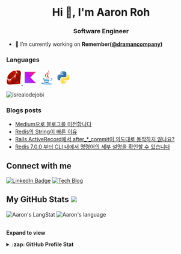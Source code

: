 <h1 align="center">Hi 👋, I'm Aaron Roh</h1>
<h3 align="center">Software Engineer</h3>

- 🔭 I’m currently working on **Remember([@dramancompany](https://github.com/dramancompany))**

<h3 align="left">Languages</h3>
<p align="left"> <a href="https://www.java.com" target="_blank" rel="noreferrer">
    
<a href="https://www.ruby-lang.org/en/" target="_blank" rel="noreferrer"> <img src="https://raw.githubusercontent.com/devicons/devicon/master/icons/ruby/ruby-original.svg" alt="ruby" width="40" height="40"/> </a> 
<img src="https://raw.githubusercontent.com/devicons/devicon/master/icons/kotlin/kotlin-original.svg" alt="kotlin" width="40" height="40" target="_blank"></src>
<img src="https://raw.githubusercontent.com/devicons/devicon/master/icons/java/java-original.svg" alt="java" width="40" height="40"/> </a>
<a href="https://www.python.org" target="_blank" rel="noreferrer"> <img src="https://raw.githubusercontent.com/devicons/devicon/master/icons/python/python-original.svg" alt="python" width="40" height="40"/> </a>
</p>

<!-- Profile Views -->

<p align="left"> <img src="https://komarev.com/ghpvc/?username=roharon&label=Profile%20views&color=0e75b6&style=flat" alt="isrealodejobi" />
</p>

### Blogs posts
<!-- BLOG-POST-LIST:START -->
- [Medium으로 블로그를 이전합니다](https://blog.aaronroh.org/146)
- [Redis의 String이 빠른 이유](https://blog.aaronroh.org/145)
- [Rails ActiveRecord에서 after_*_commit이 의도대로 동작하지 않나요?](https://blog.aaronroh.org/144)
- [Redis 7.0.0 부터 CLI 내에서 명령어의 세부 설명을 확인할 수 있습니다](https://blog.aaronroh.org/143)
<!-- BLOG-POST-LIST:END -->


<h2>Connect with me </h3>
    <p>
        <a href="https://linkedin.com/in/aaronroh"><img src="https://raw.githubusercontent.com/rahuldkjain/github-profile-readme-generator/master/src/images/icons/Social/linked-in-alt.svg" alt="LinkedIn Badge" height="30" width="40"></a> 
<a href="https://blog.aaronroh.org"><img src="https://github.com/rahuldkjain/github-profile-readme-generator/blob/master/src/images/icons/Social/wordpress.svg" alt="Tech Blog" height="30" width="40"></a>
   </p>

 <!-- Conecct section: END -->
 
  <!-- GitHub section -->

 ##  My GitHub Stats <img src = "https://i.pinimg.com/originals/65/c4/f4/65c4f452571be1261e9c623f7da488ac.gif" width = 35px> 
 
 <div>
   <img align="center" src="https://github-readme-streak-stats.herokuapp.com/?user=roharon" alt="Aaron's LangStat" />
  <img align="center" src="https://github-readme-stats-sigma-five.vercel.app/api/top-langs?username=roharon&langs_count=10&show_icons=true&locale=en&layout=compact&theme=light" alt="Aaron's language" height="192px"  width="500px"/>
</div>

<br/>

**Expand to view**
<details>
  <summary><b>:zap: GitHub Profile Stat</b></summary>
  <img src="https://github-readme-stats.anuraghazra1.vercel.app/api?username=roharon&show_icons=true" />
</details>

<!-- GitHub section: END -->

<!-- THE END -->
